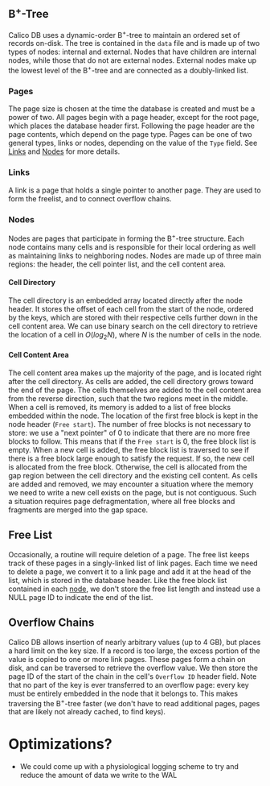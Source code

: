 
## B<sup>+</sup>-Tree
Calico DB uses a dynamic-order B<sup>+</sup>-tree to maintain an ordered set of records on-disk.
The tree is contained in the `data` file and is made up of two types of nodes: internal and external.
Nodes that have children are internal nodes, while those that do not are external nodes.
External nodes make up the lowest level of the B<sup>+</sup>-tree and are connected as a doubly-linked list.

### Pages
The page size is chosen at the time the database is created and must be a power of two.
All pages begin with a page header, except for the root page, which places the database header first.
Following the page header are the page contents, which depend on the page type.
Pages can be one of two general types, links or nodes, depending on the value of the `Type` field.
See [Links](#links) and [Nodes](#nodes) for more details.

### Links
A link is a page that holds a single pointer to another page.
They are used to form the freelist, and to connect overflow chains.

### Nodes
Nodes are pages that participate in forming the B<sup>+</sup>-tree structure.
Each node contains many cells and is responsible for their local ordering as well as maintaining links to neighboring nodes.
Nodes are made up of three main regions: the header, the cell pointer list, and the cell content area.

#### Cell Directory
The cell directory is an embedded array located directly after the node header.
It stores the offset of each cell from the start of the node, ordered by the keys, which are stored with their respective cells further down in the cell content area.
We can use binary search on the cell directory to retrieve the location of a cell in $O(log_2 N)$, where $N$ is the number of cells in the node.

#### Cell Content Area
The cell content area makes up the majority of the page, and is located right after the cell directory.
As cells are added, the cell directory grows toward the end of the page.
The cells themselves are added to the cell content area from the reverse direction, such that the two regions meet in the middle.
When a cell is removed, its memory is added to a list of free blocks embedded within the node.
The location of the first free block is kept in the node header (`Free start`).
The number of free blocks is not necessary to store: we use a "next pointer" of 0 to indicate that there are no more free blocks to follow.
This means that if the `Free start` is 0, the free block list is empty.
When a new cell is added, the free block list is traversed to see if there is a free block large enough to satisfy the request.
If so, the new cell is allocated from the free block.
Otherwise, the cell is allocated from the gap region between the cell directory and the existing cell content.
As cells are added and removed, we may encounter a situation where the memory we need to write a new cell exists on the page, but is not contiguous.
Such a situation requires page defragmentation, where all free blocks and fragments are merged into the gap space.

## Free List
Occasionally, a routine will require deletion of a page.
The free list keeps track of these pages in a singly-linked list of link pages.
Each time we need to delete a page, we convert it to a link page and add it at the head of the list, which is stored in the database header.
Like the free block list contained in each [node](#nodes), we don't store the free list length and instead use a NULL page ID to indicate the end of the list.

## Overflow Chains
Calico DB allows insertion of nearly arbitrary values (up to 4 GB), but places a hard limit on the key size.
If a record is too large, the excess portion of the value is copied to one or more link pages.
These pages form a chain on disk, and can be traversed to retrieve the overflow value.
We then store the page ID of the start of the chain in the cell's `Overflow ID` header field.
Note that no part of the key is ever transferred to an overflow page: every key must be entirely embedded in the node that it belongs to.
This makes traversing the B<sup>+</sup>-tree faster (we don't have to read additional pages, pages that are likely not already cached, to find keys).

# Optimizations?
+ We could come up with a physiological logging scheme to try and reduce the amount of data we write to the WAL
